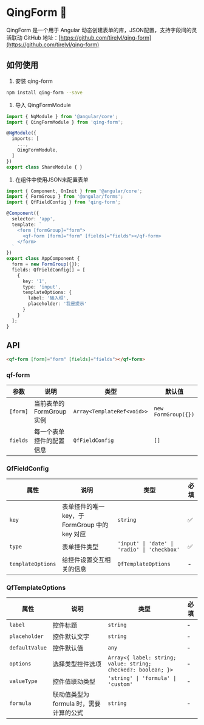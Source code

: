 # QingForm 📃
QingForm 是一个用于 Angular 动态创建表单的库，JSON配置，支持字段间的灵活联动
GitHub 地址：[https://github.com/tirelyl/qing-form](https://github.com/tirelyl/qing-form)

## 如何使用

1. 安装 qing-form

```bash
npm install qing-form --save
```

1. 导入 QingFormModule

```ts
import { NgModule } from '@angular/core';
import { QingFormModule } from 'qing-form';

@NgModule({
  imports: [
    ...,
    QingFormModule,
  ]
})
export class ShareModule { }
```

1. 在组件中使用JSON来配置表单

```ts
import { Component, OnInit } from '@angular/core';
import { FormGroup } from '@angular/forms';
import { QfFieldConfig } from 'qing-form';

@Component({
  selector: 'app',
  template: `
    <form [formGroup]="form">
      <qf-form [form]="form" [fields]="fields"></qf-form>
    </form>
  `
})
export class AppComponent {
  form = new FormGroup({});
  fields: QfFieldConfig[] = [
    {
      key: '1',
      type: 'input',
      templateOptions: {
        label: '输入框',
        placeholder: '我是提示'
      }
    }
  ];
}
```

## API
```html
<qf-form [form]="form" [fields]="fields"></qf-form>
```

### qf-form

| 参数 | 说明 | 类型 | 默认值 |
| --- | --- | --- | --- |
| `[form]` | 当前表单的 FormGroup 实例 | `Array<TemplateRef<void>>` | `new FormGroup({})` |
| `fields` | 每一个表单控件的配置信息 | `QfFieldConfig` | `[]` |

### QfFieldConfig

| 属性 | 说明 | 类型 | 必填 |
| -------- | ----------- | ---- | ------- |
| `key` | 表单控件的唯一key，于 FormGroup 中的 key 对应 | `string` | ✅ |
| `type` | 表单控件类型 | `'input' \| 'date' \| 'radio' \| 'checkbox'` | ✅ |
| `templateOptions` | 给控件设置交互相关的信息 | `QfTemplateOptions` | - |


### QfTemplateOptions

| 属性 | 说明 | 类型 | 必填 |
| -------- | ----------- | ---- | ------- |
| `label` | 控件标题 | `string` | - |
| `placeholder` | 控件默认文字 | `string` | - |
| `defaultValue` | 控件默认值 | `any` | - |
| `options` | 选择类型控件选项 | `Array<{ label: string; value: string; checked?: boolean; }>` | - |
| `valueType` | 控件值联动类型 | `'string' \| 'formula' \| 'custom'` | - |
| `formula` | 联动值类型为 formula 时，需要计算的公式 | `string` | - |

